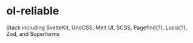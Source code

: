 # ol-reliable

Stack including SvelteKit, UnoCSS, Melt UI, SCSS, Pagefind(?), Lucia(?), Zod, and Superforms

